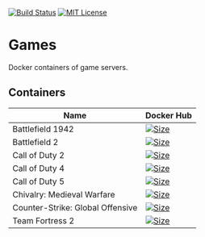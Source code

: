 [![Build Status](https://github.com/lanlords/games/actions/workflows/build.yml/badge.svg)](https://github.com/lanlords/games/actions)
[![MIT License](https://img.shields.io/badge/license-MIT-blue.svg)](LICENSE)

# Games

Docker containers of game servers.

## Containers

| Name             | Docker Hub  |              
|------------------|-------------|
| Battlefield 1942 | [![Size](https://img.shields.io/docker/image-size/lanlords/bf1942?label=)](https://hub.docker.com/r/lanlords/bf1942) |
| Battlefield 2    | [![Size](https://img.shields.io/docker/image-size/lanlords/bf2?label=)](https://hub.docker.com/r/lanlords/bf2)       |
| Call of Duty 2   | [![Size](https://img.shields.io/docker/image-size/lanlords/cod2?label=)](https://hub.docker.com/r/lanlords/cod2)     |
| Call of Duty 4   | [![Size](https://img.shields.io/docker/image-size/lanlords/cod4?label=)](https://hub.docker.com/r/lanlords/cod4)     |
| Call of Duty 5   | [![Size](https://img.shields.io/docker/image-size/lanlords/cod5?label=)](https://hub.docker.com/r/lanlords/cod5)     |
| Chivalry: Medieval Warfare | [![Size](https://img.shields.io/docker/image-size/lanlords/cmw?label=)](https://hub.docker.com/r/lanlords/cmw) |
| Counter-Strike: Global Offensive | [![Size](https://img.shields.io/docker/image-size/lanlords/csgo?label=)](https://hub.docker.com/r/lanlords/csgo) |
| Team Fortress 2  | [![Size](https://img.shields.io/docker/image-size/lanlords/tf2?label=)](https://hub.docker.com/r/lanlords/tf2)       |
